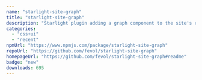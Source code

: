 ```yaml
---
name: "starlight-site-graph"
title: "starlight-site-graph"
description: "Starlight plugin adding a graph component to the site's right-sidebar"
categories:
  - "css+ui"
  - "recent"
npmUrl: "https://www.npmjs.com/package/starlight-site-graph"
repoUrl: "https://github.com/fevol/starlight-site-graph"
homepageUrl: "https://github.com/fevol/starlight-site-graph#readme"
badge: "new"
downloads: 695
---
```

